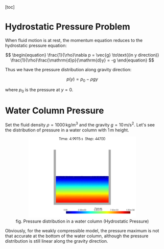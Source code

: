 [toc]

# Hydrostatic Pressure Problem

When fluid motion is at rest, the momentum equation reduces to the hydrostatic pressure equation:

$$
\begin{equation}
    \frac{1}{\rho}\nabla p = \vec{g} \to\text{(in y direction)}
    \frac{1}{\rho}\frac{\mathrm{d}p}{\mathrm{d}y} = -g
\end{equation}
$$

Thus we have the pressure distribution along gravity direction:

$$
\begin{equation}
    p(y) = p_0 - \rho g y
\end{equation}
$$

where $p_0$ is the pressure at $y=0$.

# Water Column Pressure

Set the fluid density $\rho = 1000\, \text{kg/m}^3$ and the gravity $g = 10\, \text{m/s}^2$. Let's see the distribution of pressure in a water column with $1 \, \text{m}$ height.

<center>
<img src="image/water_column_pressure_2d_cmap.png" width=70%>
</br>
fig. Pressure distribution in a water column (Hydrostatic Pressure)
</center>

Obviously, for the weakly compressible model, the pressure maximum is not that accurate at the bottom of the water column, although the pressure distribution is still linear along the gravity direction.